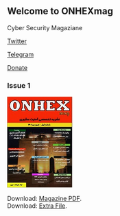 ## Welcome to ONHEXmag

Cyber Security Magaziane  


[Twitter](https://twitter.com/onhexmag)  


[Telegram](https://t.me/onhexmag)  


[Donate](https://www.coffeete.ir/onhexmag)

### Issue 1
![t_screen1](https://github.com/onhexmag/onhexmag.github.io/blob/main/images/t_screen1.jpg)

Download: [Magazine PDF](https://drive.google.com/file/d/1Hu1BNyMIV5JcSSuLkqvIx6GLj9MfhF6w/view).  
Download: [Extra File](https://drive.google.com/file/d/128Ct8xj7U2EC-b-uupvOC9PL2AX7VR-w/view).


